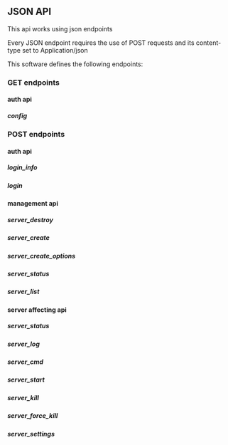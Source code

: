 ## JSON API
This api works using json endpoints

Every JSON endpoint requires the use of POST requests and its content-type set to Application/json

This software defines the following endpoints:
### GET endpoints
#### auth api
##### config
### POST endpoints
#### auth api
##### login_info
##### login
#### management api
##### server_destroy
##### server_create
##### server_create_options
##### server_status
##### server_list
#### server affecting api
##### server_status
##### server_log
##### server_cmd
##### server_start
##### server_kill
##### server_force_kill
##### server_settings
